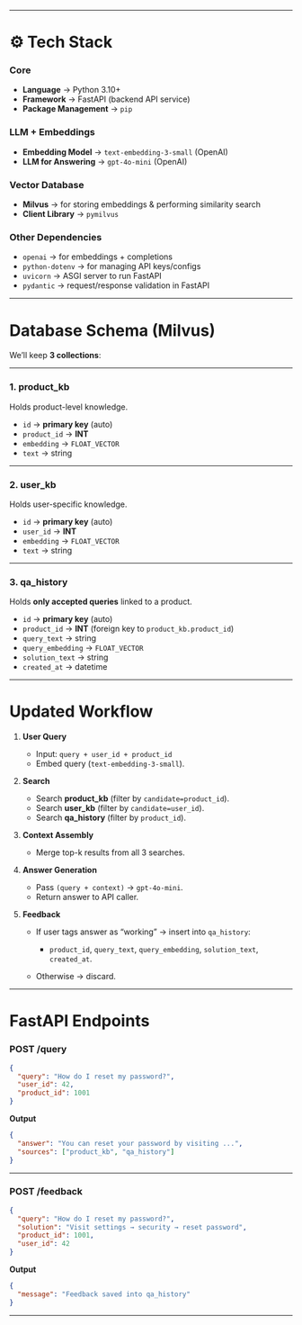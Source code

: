 
---

# ⚙️ Tech Stack

### **Core**

* **Language** → Python 3.10+
* **Framework** → FastAPI (backend API service)
* **Package Management** → `pip`

### **LLM + Embeddings**

* **Embedding Model** → `text-embedding-3-small` (OpenAI)
* **LLM for Answering** → `gpt-4o-mini` (OpenAI)

### **Vector Database**

* **Milvus** → for storing embeddings & performing similarity search
* **Client Library** → `pymilvus`

### **Other Dependencies**

* `openai` → for embeddings + completions
* `python-dotenv` → for managing API keys/configs
* `uvicorn` → ASGI server to run FastAPI
* `pydantic` → request/response validation in FastAPI

---

# Database Schema (Milvus)

We’ll keep **3 collections**:

---

### **1. product\_kb**

Holds product-level knowledge.

* `id` → **primary key** (auto)
* `product_id` → **INT** 
* `embedding` → `FLOAT_VECTOR`
* `text` → string

---

### **2. user\_kb**

Holds user-specific knowledge.

* `id` → **primary key** (auto)
* `user_id` → **INT** 
* `embedding` → `FLOAT_VECTOR`
* `text` → string

---

### **3. qa\_history**

Holds **only accepted queries** linked to a product.

* `id` → **primary key** (auto)
* `product_id` → **INT** (foreign key to `product_kb.product_id`)
* `query_text` → string
* `query_embedding` → `FLOAT_VECTOR`
* `solution_text` → string
* `created_at` → datetime


---

# Updated Workflow

1. **User Query**

   * Input: `query + user_id + product_id`
   * Embed query (`text-embedding-3-small`).

2. **Search**

   * Search **product\_kb** (filter by `candidate=product_id`).
   * Search **user\_kb** (filter by `candidate=user_id`).
   * Search **qa\_history** (filter by `product_id`).

3. **Context Assembly**

   * Merge top-k results from all 3 searches.

4. **Answer Generation**

   * Pass `(query + context)` → `gpt-4o-mini`.
   * Return answer to API caller.

5. **Feedback**

   * If user tags answer as “working” → insert into `qa_history`:

     * `product_id`, `query_text`, `query_embedding`, `solution_text`, `created_at`.
   * Otherwise → discard.

---

# FastAPI Endpoints

### **POST /query**

```json
{
  "query": "How do I reset my password?",
  "user_id": 42,
  "product_id": 1001
}
```

**Output**

```json
{
  "answer": "You can reset your password by visiting ...",
  "sources": ["product_kb", "qa_history"]
}
```

---

### **POST /feedback**

```json
{
  "query": "How do I reset my password?",
  "solution": "Visit settings → security → reset password",
  "product_id": 1001,
  "user_id": 42
}
```

**Output**

```json
{
  "message": "Feedback saved into qa_history"
}
```

---

